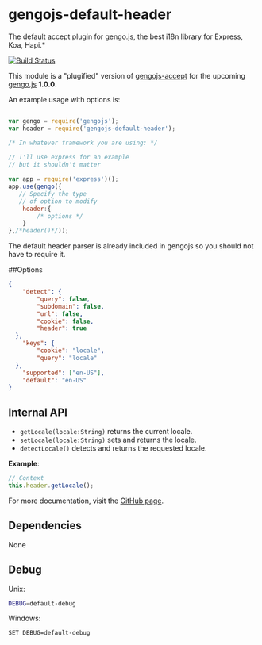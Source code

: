 # gengojs-default-header

The default accept plugin for gengo.js, the best i18n library for Express, Koa, Hapi.*

[![Build Status](https://travis-ci.org/iwatakeshi/gengojs-default-header.svg?branch=master)](https://travis-ci.org/iwatakeshi/gengojs-default-header)

This module is a "plugified" version of [gengojs-accept](https://github.com/iwatakeshi/gengojs-accept) for the upcoming [gengo.js](https://github.com/iwatakeshi/gengojs) **1.0.0**.

An example usage with options is:

```js

var gengo = require('gengojs');
var header = require('gengojs-default-header');

/* In whatever framework you are using: */
 
// I'll use express for an example
// but it shouldn't matter

var app = require('express')();
app.use(gengo({
   // Specify the type
   // of option to modify
	header:{
		/* options */
	}
},/*header()*/));
```
The default header parser is already included in gengojs so you should not have to require it.


##Options

```json
{
	"detect": {
	    "query": false,
	    "subdomain": false,
	    "url": false,
	    "cookie": false,
	    "header": true
  },
	"keys": {
	    "cookie": "locale",
	    "query": "locale"
  },
	"supported": ["en-US"],
	"default": "en-US"
}
```
## Internal API

* `getLocale(locale:String)` returns the current locale.
* `setLocale(locale:String)` sets and returns the locale.
* `detectLocale()` detects and returns the requested locale.

**Example**:

```js
// Context
this.header.getLocale();
```

For more documentation, visit the [GitHub page](https://github.com/iwatakeshi/gengojs-accept).

## Dependencies

None

## Debug

Unix:

```bash
DEBUG=default-debug
```
Windows:

```bash
SET DEBUG=default-debug
```